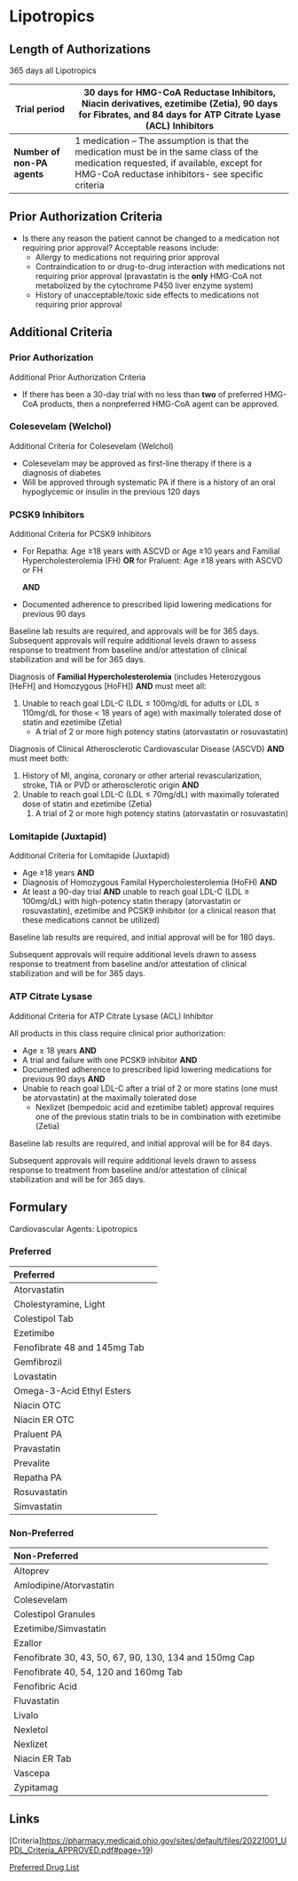 # Lipotropics

## Length of Authorizations

365 days all Lipotropics

| **Trial period**            | 30 days for HMG-CoA Reductase Inhibitors, Niacin derivatives, ezetimibe (Zetia), 90 days for Fibrates, and 84 days for ATP Citrate Lyase (ACL) Inhibitors                                |
| --------------------------- | ------------------------------------------------- |
| **Number of non-PA agents** | 1 medication – The assumption is that the medication must be in the same class of the medication requested, if available, except for HMG-CoA reductase inhibitors- see specific criteria |

## Prior Authorization Criteria

-   Is there any reason the patient cannot be changed to a medication not requiring prior approval? Acceptable reasons include:
    -   Allergy to medications not requiring prior approval
    -   Contraindication to or drug-to-drug interaction with medications not requiring prior approval (pravastatin is the **only** HMG-CoA not metabolized by the cytochrome P450 liver enzyme system)
    -   History of unacceptable/toxic side effects to medications not requiring prior approval

## Additional Criteria

### Prior Authorization

Additional Prior Authorization Criteria

-   If there has been a 30-day trial with no less than **two** of preferred HMG-CoA products, then a nonpreferred HMG-CoA agent can be approved.

### Colesevelam (Welchol)

Additional Criteria for Colesevelam (Welchol)

-   Colesevelam may be approved as first-line therapy if there is a diagnosis of diabetes
-   Will be approved through systematic PA if there is a history of an oral hypoglycemic or insulin in the previous 120 days

### PCSK9 Inhibitors

Additional Criteria for PCSK9 Inhibitors

-   For Repatha: Age ≥18 years with ASCVD or Age ≥10 years and Familial Hypercholesterolemia (FH) **OR** for Praluent: Age ≥18 years with ASCVD or FH

    **AND**

-   Documented adherence to prescribed lipid lowering medications for previous 90 days

Baseline lab results are required, and approvals will be for 365 days. Subsequent approvals will require additional levels drawn to assess response to treatment from baseline and/or attestation of clinical stabilization and will be for 365 days.

Diagnosis of **Familial Hypercholesterolemia** (includes Heterozygous [HeFH] and Homozygous [HoFH]) **AND** must meet all:

1.  Unable to reach goal LDL-C (LDL ≤ 100mg/dL for adults or LDL ≤ 110mg/dL for those \< 18 years of age) with maximally tolerated dose of statin and ezetimibe (Zetia)
    -   A trial of 2 or more high potency statins (atorvastatin or rosuvastatin)

Diagnosis of Clinical Atherosclerotic Cardiovascular Disease (ASCVD) **AND** must meet both:

1.  History of MI, angina, coronary or other arterial revascularization, stroke, TIA or PVD or atherosclerotic origin **AND**
2.  Unable to reach goal LDL-C (LDL ≤ 70mg/dL) with maximally tolerated dose of statin and ezetimibe (Zetia)
    1.  A trial of 2 or more high potency statins (atorvastatin or rosuvastatin)

### Lomitapide (Juxtapid)

Additional Criteria for Lomitapide (Juxtapid)

-   Age ≥18 years **AND**
-   Diagnosis of Homozygous Familal Hypercholesterolemia (HoFH) **AND**
-   At least a 90-day trial **AND** unable to reach goal LDL-C (LDL ≥ 100mg/dL) with high-potency statin therapy (atorvastatin or rosuvastatin), ezetimibe and PCSK9 inhibitor (or a clinical reason that these medications cannot be utilized)

Baseline lab results are required, and initial approval will be for 180 days.

Subsequent approvals will require additional levels drawn to assess response to treatment from baseline and/or attestation of clinical stabilization and will be for 365 days.

### ATP Citrate Lysase

Additional Criteria for ATP Citrate Lysase (ACL) Inhibitor

All products in this class require clinical prior authorization:

-   Age ≥ 18 years **AND**
-   A trial and failure with one PCSK9 inhibitor **AND**
-   Documented adherence to prescribed lipid lowering medications for previous 90 days **AND**
-   Unable to reach goal LDL-C after a trial of 2 or more statins (one must be atorvastatin) at the maximally tolerated dose
    -   Nexlizet (bempedoic acid and ezetimibe tablet) approval requires one of the previous statin trials to be in combination with ezetimibe (Zetia)

Baseline lab results are required, and initial approval will be for 84 days.

Subsequent approvals will require additional levels drawn to assess response to treatment from baseline and/or attestation of clinical stabilization and will be for 365 days.

## Formulary

Cardiovascular Agents: Lipotropics

### Preferred

| Preferred                    |      |
| :--------------------------- | ---: |
| Atorvastatin                 |      |
| Cholestyramine, Light        |      |
| Colestipol Tab               |      |
| Ezetimibe                    |      |
| Fenofibrate 48 and 145mg Tab |      |
| Gemfibrozil                  |      |
| Lovastatin                   |      |
| Omega-3-Acid Ethyl Esters    |      |
| Niacin OTC                   |      |
| Niacin ER OTC                |      |
| Praluent PA                  |      |
| Pravastatin                  |      |
| Prevalite                    |      |
| Repatha PA                   |      |
| Rosuvastatin                 |      |
| Simvastatin                  |      |

### Non-Preferred

| Non-Preferred                                          |      |
| :----------------------------------------------------- | ---: |
| Altoprev                                               |      |
| Amlodipine/Atorvastatin                                |      |
| Colesevelam                                            |      |
| Colestipol Granules                                    |      |
| Ezetimibe/Simvastatin                                  |      |
| Ezallor                                                |      |
| Fenofibrate 30, 43, 50, 67, 90, 130, 134 and 150mg Cap |      |
| Fenofibrate 40, 54, 120 and 160mg Tab                  |      |
| Fenofibric Acid                                        |      |
| Fluvastatin                                            |      |
| Livalo                                                 |      |
| Nexletol                                               |      |
| Nexlizet                                               |      |
| Niacin ER Tab                                          |      |
| Vascepa                                                |      |
| Zypitamag                                              |      |

## Links

[Criteria]https://pharmacy.medicaid.ohio.gov/sites/default/files/20221001_UPDL_Criteria_APPROVED.pdf#page=19)

[Preferred Drug List](https://pharmacy.medicaid.ohio.gov/sites/default/files/20221001_UPDL_APPROVED_.pdf#page=12)